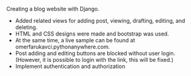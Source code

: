 Creating a blog website with Django.

- Added related views for adding post, viewing, drafting, editing, and deleting.
- HTML and CSS designs were made and bootstrap was used.
- At the same time, a live sample can be found at omerfarukavci.pythonanywhere.com.
- Post adding and editing buttons are blocked without user login. (However, it is possible to login with the link, this will be fixed.) 
- Implement authentication and authorization